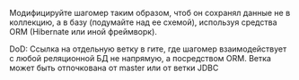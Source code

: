 Модифицируйте шагомер таким образом, чтоб он сохранял данные не в коллекцию, а в базу (подумайте над ее схемой), используя средства ORM (Hibernate или иной фреймворк).

DoD: Ссылка на отдельную ветку в гите, где шагомер взаимодействует с любой реляционной БД не напрямую, а посредством ORM. Ветка может быть отпочкована от master или от ветки JDBC
